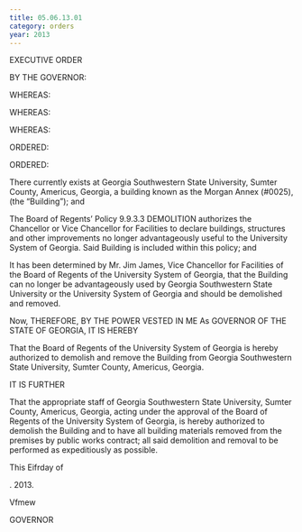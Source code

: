 ```yaml
---
title: 05.06.13.01
category: orders
year: 2013
---
```

 

EXECUTIVE ORDER

BY THE GOVERNOR:

WHEREAS:

WHEREAS:

WHEREAS:

ORDERED:

ORDERED:

There currently exists at Georgia Southwestern State University, Sumter County,
Americus, Georgia, a building known as the Morgan Annex (#0025), (the
“Building”); and

The Board of Regents’ Policy 9.9.3.3 DEMOLITION authorizes the Chancellor or
Vice Chancellor for Facilities to declare buildings, structures and other
improvements no longer advantageously useful to the University System of
Georgia. Said Building is included within this policy; and

It has been determined by Mr. Jim James, Vice Chancellor for Facilities of the
Board of Regents of the University System of Georgia, that the Building can no
longer be advantageously used by Georgia Southwestern State University or the
University System of Georgia and should be demolished and removed.

Now, THEREFORE, BY THE POWER VESTED IN ME As GOVERNOR OF THE
STATE OF GEORGIA, IT IS HEREBY

That the Board of Regents of the University System of Georgia is hereby
authorized to demolish and remove the Building from Georgia Southwestern
State University, Sumter County, Americus, Georgia.

IT IS FURTHER

That the appropriate staff of Georgia Southwestern State University, Sumter
County, Americus, Georgia, acting under the approval of the Board of Regents of
the University System of Georgia, is hereby authorized to demolish the Building
and to have all building materials removed from the premises by public works
contract; all said demolition and removal to be performed as expeditiously as
possible.

This  Eifrday of 

. 2013.

Vfmew 

GOVERNOR

